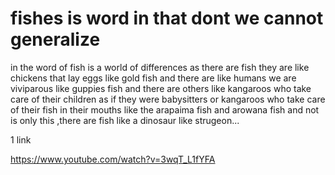 # fishes is word in that dont we cannot generalize
in the word of fish is a world of differences as there are fish they are like chickens that lay eggs like gold fish and there are like humans we are viviparous like guppies  fish and there are others like kangaroos who take care of their children as if they were babysitters or kangaroos who take care of their fish in their mouths like the arapaima fish and arowana fish and not is only this ,there are fish like  a dinosaur like strugeon...

1 link

https://www.youtube.com/watch?v=3wqT_L1fYFA
